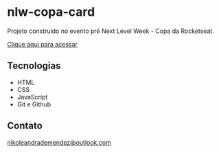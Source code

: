 # nlw-copa-card


Projeto construído no evento pré Next Level Week - Copa da Rocketseat.

[Clique aqui para acessar](https://nikolemendsz.github.io/nlw-copa-card/)

## Tecnologias

- HTML
- CSS
- JavaScript
- Git e Github

## Contato
nikoleandrademendez@outlook.com
